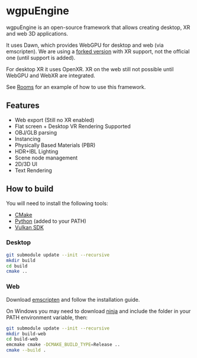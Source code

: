 # wgpuEngine

wgpuEngine is an open-source framework that allows creating desktop, XR and web 3D applications.

It uses Dawn, which provides WebGPU for desktop and web (via emscripten). We are using a [forked version](https://github.com/blitz-research/dawn) with XR support, not the official one (until support is added).

For desktop XR it uses OpenXR. XR on the web still not possible until WebGPU and WebXR are integrated.

See [Rooms](https://github.com/upf-gti/rooms) for an example of how to use this framework. 

## Features

- Web export (Still no XR enabled)
- Flat screen + Desktop VR Rendering Supported
- OBJ/GLB parsing
- Instancing
- Physically Based Materials (PBR)
- HDR+IBL Lighting
- Scene node management
- 2D/3D UI
- Text Rendering

## How to build

You will need to install the following tools:

- [CMake](https://cmake.org/download/)
- [Python](https://www.python.org/) (added to your PATH)
- [Vulkan SDK](https://vulkan.lunarg.com/)

### Desktop

```bash
git submodule update --init --recursive
mkdir build
cd build
cmake ..
```

### Web


Download [emscripten](https://emscripten.org/) and follow the installation guide.


On Windows you may need to download [ninja](https://ninja-build.org/) and include the folder in your PATH environment variable, then:


```bash
git submodule update --init --recursive
mkdir build-web
cd build-web
emcmake cmake -DCMAKE_BUILD_TYPE=Release ..
cmake --build .
```
